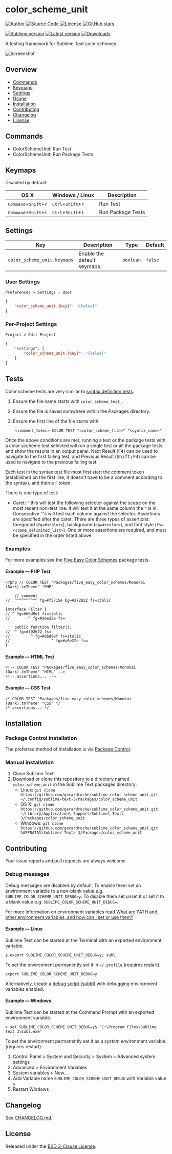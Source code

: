# color_scheme_unit

[![Author](https://img.shields.io/badge/author-@gerardroche-blue.svg?style=flat)](https://twitter.com/gerardroche)
[![Source Code](https://img.shields.io/badge/source-GitHub-blue.svg?style=flat)](https://github.com/gerardroche/sublime_color_scheme_unit)
[![License](https://img.shields.io/badge/license-BSD--3-blue.svg?style=flat)](https://raw.githubusercontent.com/gerardroche/sublime_color_scheme_unit/master/LICENSE)
[![GitHub stars](https://img.shields.io/github/stars/gerardroche/sublime_color_scheme_unit.svg?style=flat)](https://github.com/gerardroche/sublime_color_scheme_unit/stargazers)

[![Sublime version](https://img.shields.io/badge/sublime-v3-lightgrey.svg?style=flat)](https://sublimetext.com)
[![Latest version](https://img.shields.io/github/tag/gerardroche/sublime_color_scheme_unit.svg?label=release&style=flat&maxAge=2592000)](https://github.com/gerardroche/sublime_color_scheme_unit/tags)
[![Downloads](https://img.shields.io/packagecontrol/dt/color_scheme_unit.svg?style=flat&maxAge=2592000)](https://packagecontrol.io/packages/color_scheme_unit)

A testing framework for Sublime Text color schemes.

![Screenshot](screenshot.png)

## Overview

* [Commands](#commands)
* [Keymaps](#keymaps)
* [Settings](#settings)
* [Usage](#usage)
* [Installation](#installation)
* [Contributing](#contributing)
* [Changelog](#changelog)
* [License](#license)

## Commands

* ColorSchemeUnit: Run Test
* ColorSchemeUnit: Run Package Tests

## Keymaps

Disabled by default.

OS X | Windows / Linux | Description
-----|-----------------|------------
<kbd>Command</kbd>+<kbd>Shift</kbd>+<kbd>r</kbd> | <kbd>Ctrl</kbd>+<kbd>Shift</kbd>+<kbd>r</kbd> | Run Test
<kbd>Command</kbd>+<kbd>Shift</kbd>+<kbd>t</kbd> | <kbd>Ctrl</kbd>+<kbd>Shift</kbd>+<kbd>t</kbd> | Run Package Tests

## Settings

Key | Description | Type | Default
----|-------------|------|--------
`color_scheme_unit.keymaps` | Enable the default keymaps. | `boolean` | `false`

### User Settings

`Preferences > Settings - User`

```json
{
    "color_scheme_unit.{Key}": "{Value}"
}
```

### Per-Project Settings

`Project > Edit Project`

```json
{
    "settings": {
        "color_scheme_unit.{Key}": "{Value}"
    }
}
```

## Tests

Color scheme tests are very similar to [syntax definition tests](https://www.sublimetext.com/docs/3/syntax.html).

1. Ensure the file name starts with `color_scheme_test_`.
2. Ensure the file is saved somwhere within the Packages directory.
3. Ensure the first line of the file starts with:

        <comment_token> COLOR TEST "<color_scheme_file>" "<syntax_name>"

Once the above conditions are met, running a test or the package tests with a color sccheme test selected will run a single test or all the package tests, and show the results in an output panel. Next Result (<kbd>F4</kbd>) can be used to navigate to the first failing test, and Previous Result (<kbd>Shift</kbd>+<kbd>F4</kbd>) can be used to navigate to the previous failing test.

Each test in the syntax test file must first start the comment token (established on the first line, it doesn't have to be a comment according to the syntax), and then a `^` token.

There is one type of test:

* Caret: `^` this will test the following selector against the scope on the most recent non-test line. It will test it at the same column the `^` is in. Consecutive `^`'s will test each column against the selector. Assertions are specified after the caret. There are three types of assertions: foregound (`fg=#<color>`), background (`bg=#<color>`), and font style (`fs=<comma_delimited_list>`). One or more assertions are required, and must be specified in the order listed above.

### Examples

For more examples see the [Five Easy Color Schemes](https://github.com/gerardroche/sublime_five_easy_color_schemes) package tests.

#### Example &mdash; PHP Test

```
<?php // COLOR TEST "Packages/five_easy_color_schemes/Monokai (Dark).tmTheme" "PHP"

    // comment
//  ^^^^^^^^^^ fg=#75715e bg=#272822 fs=italic

interface Filter {
// ^ fg=#66d9ef fs=italic
//        ^ fg=#a6e22e fs=

    public function filter();
//  ^ fg=#f92672 fs=
//         ^ fg=#66d9ef fs=italic
//                  ^ fg=#a6e22e fs=
}
```

#### Example &mdash; HTML Test

```
<!-- COLOR TEST "Packages/five_easy_color_schemes/Monokai (Dark).tmTheme" "HTML" -->
<!-- assertions... -->
```

#### Example &mdash; CSS Test

```
/* COLOR TEST "Packages/five_easy_color_schemes/Monokai (Dark).tmTheme" "CSS" */
/* assertions... */
```

## Installation

### Package Control installation

The preferred method of installation is via [Package Control](https://packagecontrol.io/browse/authors/gerardroche).

### Manual installation

1. Close Sublime Text.
2. Download or clone this repository to a directory named `color_scheme_unit` in the Sublime Text packages directory:
    * Linux: `git clone https://github.com/gerardroche/sublime_color_scheme_unit.git ~/.config/sublime-text-3/Packages/color_scheme_unit`
    * OS X: `git clone https://github.com/gerardroche/sublime_color_scheme_unit.git ~/Library/Application\ Support/Sublime\ Text\ 3/Packages/color_scheme_unit`
    * Windows: `git clone https://github.com/gerardroche/sublime_color_scheme_unit.git %APPDATA%\Sublime/ Text/ 3/Packages/color_scheme_unit`

## Contributing

Your issue reports and pull requests are always welcome.

### Debug messages

Debug messages are disabled by default. To enable them set an environment variable to a non-blank value e.g. `SUBLIME_COLOR_SCHEME_UNIT_DEBUG=y`. To disable them set unset it or set it to a blank value e.g. `SUBLIME_COLOR_SCHEME_UNIT_DEBUG=`.

For more information on environment variables read [What are PATH and other environment variables, and how can I set or use them?](http://superuser.com/questions/284342/what-are-path-and-other-environment-variables-and-how-can-i-set-or-use-them)

#### Example &mdash; Linux

Sublime Text can be started at the Terminal with an exported environment variable.

```
$ export SUBLIME_COLOR_SCHEME_UNIT_DEBUG=y; subl
```

To set the environment permanently set it in `~/.profile` (requires restart).

```
export SUBLIME_COLOR_SCHEME_UNIT_DEBUG=y
```

Alternatively, create a [debug script (subld)](https://github.com/gerardroche/dotfiles/blob/1a27abed589f2fea9126a0496ef4d1cae0479722/src/bin/subld) with debugging environment variables enabled.

#### Example &mdash; Windows

Sublime Text can be started at the Command Prompt with an exported environment variable.

```
> set SUBLIME_COLOR_SCHEME_UNIT_DEBUG=y& "C:\Program Files\Sublime Text 3\subl.exe"
```

To set the environment permanently set it as a *system* environment variable (requires restart).

1. Control Panel > System and Security > System > Advanced system settings
2. Advanced > Environment Variables
3. System variables > New...
4. Add Variable name `SUBLIME_COLOR_SCHEME_UNIT_DEBUG` with Variable value `y`
5. Restart Windows

## Changelog

See [CHANGELOG.md](CHANGELOG.md).

## License

Released under the [BSD 3-Clause License](LICENSE).
